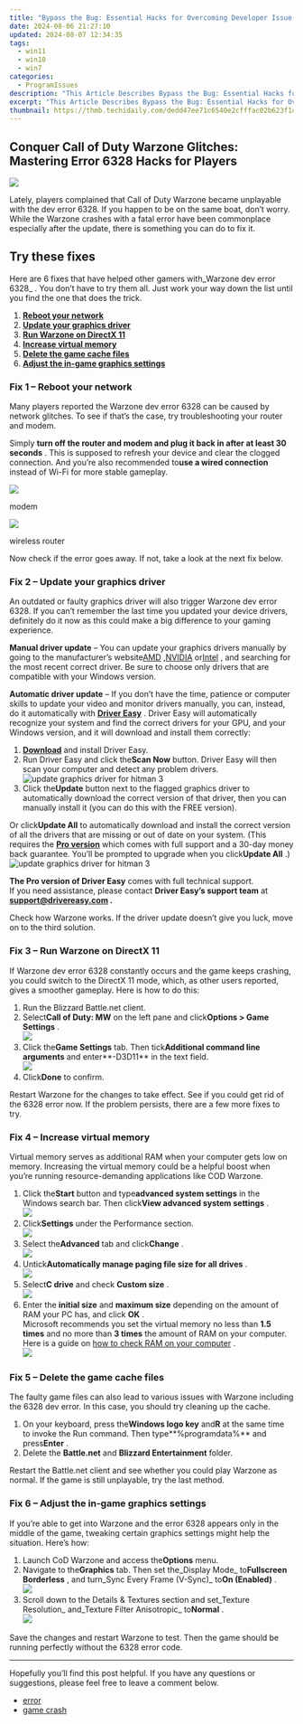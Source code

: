 ```yaml
---
title: "Bypass the Bug: Essential Hacks for Overcoming Developer Issue 6068 in MW3: Warzone"
date: 2024-08-06 21:27:10
updated: 2024-08-07 12:34:35
tags:
  - win11
  - win10
  - win7
categories:
  - ProgramIssues
description: "This Article Describes Bypass the Bug: Essential Hacks for Overcoming Developer Issue 6068 in MW3: Warzone"
excerpt: "This Article Describes Bypass the Bug: Essential Hacks for Overcoming Developer Issue 6068 in MW3: Warzone"
thumbnail: https://thmb.techidaily.com/dedd47ee71c6540e2cfffac02b623f1cf3c7cf338a66452083b2b419452eed1f.jpg
---
```


## Conquer Call of Duty Warzone Glitches: Mastering Error 6328 Hacks for Players

![](https://images.drivereasy.com/wp-content/uploads/2021/05/warzone-dev-error-6328.jpg)

 Lately, players complained that Call of Duty Warzone became unplayable with the dev error 6328\. If you happen to be on the same boat, don’t worry. While the Warzone crashes with a fatal error have been commonplace especially after the update, there is something you can do to fix it.

## Try these fixes

 Here are 6 fixes that have helped other gamers with_Warzone dev error 6328_ . You don’t have to try them all. Just work your way down the list until you find the one that does the trick.

1. **[Reboot your network](https://tools.techidaily.com/drivereasy/download/)**
2. **[Update your graphics driver](https://tools.techidaily.com/drivereasy/download/)**
3. **[Run Warzone on DirectX 11](https://tools.techidaily.com/drivereasy/download/)**
4. **[Increase virtual memory](https://tools.techidaily.com/drivereasy/download/)**
5. **[Delete the game cache files](https://tools.techidaily.com/drivereasy/download/)**
6. **[Adjust the in-game graphics settings](https://tools.techidaily.com/drivereasy/download/)**

### Fix 1 – Reboot your network

 Many players reported the Warzone dev error 6328 can be caused by network glitches. To see if that’s the case, try troubleshooting your router and modem.

 Simply **turn off the router and modem and plug it back in after at least 30 seconds** . This is supposed to refresh your device and clear the clogged connection. And you’re also recommended to**use a wired connection** instead of Wi-Fi for more stable gameplay.

![](https://images.drivereasy.com/wp-content/uploads/2021/02/modem.jpg)

modem

![](https://images.drivereasy.com/wp-content/uploads/2021/02/router.png)

wireless router

 Now check if the error goes away. If not, take a look at the next fix below.

### Fix 2 – Update your graphics driver

 An outdated or faulty graphics driver will also trigger Warzone dev error 6328\. If you can’t remember the last time you updated your device drivers, definitely do it now as this could make a big difference to your gaming experience.

**Manual driver update** – You can update your graphics drivers manually by going to the manufacturer’s website[AMD](https://www.amd.com/en/support) ,[NVIDIA](https://www.nvidia.com/Download/index.aspx) or[Intel](https://downloadcenter.intel.com/) , and searching for the most recent correct driver. Be sure to choose only drivers that are compatible with your Windows version.

**Automatic driver update** – If you don’t have the time, patience or computer skills to update your video and monitor drivers manually, you can, instead, do it automatically with **[Driver Easy](https://tools.techidaily.com/drivereasy/download/)**  . Driver Easy will automatically recognize your system and find the correct drivers for your GPU, and your Windows version, and it will download and install them correctly:

1. **[Download](https://tools.techidaily.com/drivereasy/download/)**  and install Driver Easy.
2. Run Driver Easy and click the**Scan Now** button. Driver Easy will then scan your computer and detect any problem drivers.  
![update graphics driver for hitman 3](https://images.drivereasy.com/wp-content/uploads/2021/01/update-graphics-driver-de-1.jpg)
3. Click the**Update** button next to the flagged graphics driver to automatically download the correct version of that driver, then you can manually install it (you can do this with the FREE version).  

 Or click**Update All** to automatically download and install the correct version of all the drivers that are missing or out of date on your system. (This requires the **[Pro version](https://tools.techidaily.com/drivereasy/download/)**  which comes with full support and a 30-day money back guarantee. You’ll be prompted to upgrade when you click**Update All** .)  
![update graphics driver for hitman 3](https://images.drivereasy.com/wp-content/uploads/2021/01/update-graphics-driver-de-2.jpg)

**The Pro version of Driver Easy** comes with full technical support.  
 If you need assistance, please contact **Driver Easy’s support team** at **[support@drivereasy.com](https://tools.techidaily.com/drivereasy/download/) .**

 Check how Warzone works. If the driver update doesn’t give you luck, move on to the third solution.

### Fix 3 – Run Warzone on DirectX 11

 If Warzone dev error 6328 constantly occurs and the game keeps crashing, you could switch to the DirectX 11 mode, which, as other users reported, gives a smoother gameplay. Here is how to do this:

1. Run the Blizzard Battle.net client.
2. Select**Call of Duty: MW** on the left pane and click**Options > Game Settings** .  
![](https://images.drivereasy.com/wp-content/uploads/2021/04/11.jpg)
3. Click the**Game Settings** tab. Then tick**Additional command line arguments** and enter**\-D3D11** in the text field.  
![](https://images.drivereasy.com/wp-content/uploads/2021/04/12.jpg)
4. Click**Done** to confirm.

 Restart Warzone for the changes to take effect. See if you could get rid of the 6328 error now. If the problem persists, there are a few more fixes to try.

### Fix 4 – Increase virtual memory

 Virtual memory serves as additional RAM when your computer gets low on memory. Increasing the virtual memory could be a helpful boost when you’re running resource-demanding applications like COD Warzone.

1. Click the**Start** button and type**advanced system settings** in the Windows search bar. Then click**View advanced system settings** .  
![](https://images.drivereasy.com/wp-content/uploads/2021/04/4-1.jpg)
2. Click**Settings** under the Performance section.  
![](https://images.drivereasy.com/wp-content/uploads/2021/04/4-2.jpg)
3. Select the**Advanced** tab and click**Change** .  
![](https://images.drivereasy.com/wp-content/uploads/2021/04/4-3-1.jpg)
4. Untick**Automatically manage paging file size for all drives** .  
![](https://images.drivereasy.com/wp-content/uploads/2021/04/4-4-1.jpg)
5. Select**C drive** and check **Custom size** .  
![](https://images.drivereasy.com/wp-content/uploads/2021/04/4-5-1.jpg)
6. Enter the **initial size** and **maximum size** depending on the amount of RAM your PC has, and click **OK** .  
 Microsoft recommends you set the virtual memory no less than **1.5 times** and no more than **3 times** the amount of RAM on your computer. Here is a guide on [how to check RAM on your computer](https://tools.techidaily.com/drivereasy/download/) .  
![](https://images.drivereasy.com/wp-content/uploads/2021/04/4-6-1.jpg)

### Fix 5 – Delete the game cache files

 The faulty game files can also lead to various issues with Warzone including the 6328 dev error. In this case, you should try cleaning up the cache.

1. On your keyboard, press the**Windows logo key** and**R** at the same time to invoke the Run command. Then type**%programdata%** and press**Enter** .
2. Delete the **Battle.net**  and **Blizzard Entertainment** folder.

 Restart the Battle.net client and see whether you could play Warzone as normal. If the game is still unplayable, try the last method.

### Fix 6 – Adjust the in-game graphics settings

 If you’re able to get into Warzone and the error 6328 appears only in the middle of the game, tweaking certain graphics settings might help the situation. Here’s how:

1. Launch CoD Warzone and access the**Options** menu.
2. Navigate to the**Graphics** tab. Then set the_Display Mode_ to**Fullscreen Borderless** , and turn_Sync Every Frame (V-Sync)_ to**On (Enabled)** .  
![](https://images.drivereasy.com/wp-content/uploads/2021/04/graphics-settings1.jpg)
3. Scroll down to the Details & Textures section and set_Texture Resolution_ and_Texture Filter Anisotropic_ to**Normal** .  
![](https://images.drivereasy.com/wp-content/uploads/2021/04/graphics-settings2.jpg)

 Save the changes and restart Warzone to test. Then the game should be running perfectly without the 6328 error code.

---

 Hopefully you’ll find this post helpful. If you have any questions or suggestions, please feel free to leave a comment below.

* [error](https://tools.techidaily.com/drivereasy/download/)
* [game crash](https://tools.techidaily.com/drivereasy/download/)

<ins class="adsbygoogle"
     style="display:block"
     data-ad-format="autorelaxed"
     data-ad-client="ca-pub-7571918770474297"
     data-ad-slot="1223367746"></ins>



<ins class="adsbygoogle"
     style="display:block"
     data-ad-client="ca-pub-7571918770474297"
     data-ad-slot="8358498916"
     data-ad-format="auto"
     data-full-width-responsive="true"></ins>
